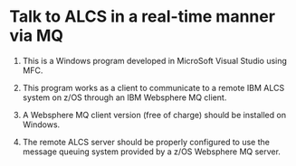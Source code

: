 # Talk to ALCS in a real-time manner via MQ

1. This is a Windows program developed in MicroSoft Visual Studio using MFC.

2. This program works as a client to communicate to a remote IBM ALCS system on z/OS through an IBM Websphere MQ client.

3. A Websphere MQ client version (free of charge) should be installed on Windows.

4. The remote ALCS server should be properly configured to use the message queuing system provided by a z/OS Websphere MQ server.  